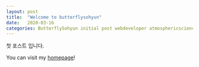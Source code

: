 ```yaml
---
layout: post
title:  "Welcome to butterflysohyun"
date:   2020-03-16
categories: ButterflySohyun initial post webdeveloper atmosphericscience seoul git
---
```

첫 포스트 입니다.

You can visit my [homepage][Homepage]!

[Homepage]: http://butterflysohyun.com/
